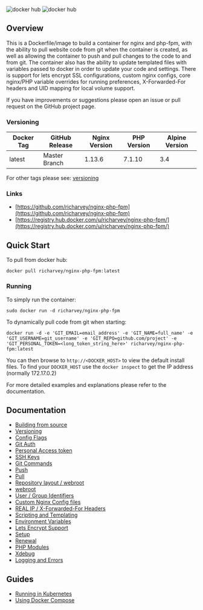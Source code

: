 ![docker hub](https://img.shields.io/docker/pulls/richarvey/nginx-php-fpm.svg?style=flat-square)
![docker hub](https://img.shields.io/docker/stars/richarvey/nginx-php-fpm.svg?style=flat-square)

## Overview
This is a Dockerfile/image to build a container for nginx and php-fpm, with the ability to pull website code from git when the container is created, as well as allowing the container to push and pull changes to the code to and from git. The container also has the ability to update templated files with variables passed to docker in order to update your code and settings. There is support for lets encrypt SSL configurations, custom nginx configs, core nginx/PHP variable overrides for running preferences, X-Forwarded-For headers and UID mapping for local volume support.

If you have improvements or suggestions please open an issue or pull request on the GitHub project page.

### Versioning
| Docker Tag | GitHub Release | Nginx Version | PHP Version | Alpine Version |
|-----|-------|-----|--------|--------|
| latest | Master Branch |1.13.6 | 7.1.10 | 3.4 |

For other tags please see: [versioning](https://github.com/richarvey/nginx-php-fpm/blob/master/docs/versioning.md)

### Links
- [https://github.com/richarvey/nginx-php-fpm](https://github.com/richarvey/nginx-php-fpm)
- [https://registry.hub.docker.com/u/richarvey/nginx-php-fpm/](https://registry.hub.docker.com/u/richarvey/nginx-php-fpm/)

## Quick Start
To pull from docker hub:
```
docker pull richarvey/nginx-php-fpm:latest
```
### Running
To simply run the container:
```
sudo docker run -d richarvey/nginx-php-fpm
```
To dynamically pull code from git when starting:
```
docker run -d -e 'GIT_EMAIL=email_address' -e 'GIT_NAME=full_name' -e 'GIT_USERNAME=git_username' -e 'GIT_REPO=github.com/project' -e 'GIT_PERSONAL_TOKEN=<long_token_string_here>' richarvey/nginx-php-fpm:latest
```

You can then browse to ```http://<DOCKER_HOST>``` to view the default install files. To find your ```DOCKER_HOST``` use the ```docker inspect``` to get the IP address (normally 172.17.0.2)

For more detailed examples and explanations please refer to the documentation.
## Documentation

- [Building from source](docs/building.md)
- [Versioning](docs/versioning.md)
- [Config Flags](docs/config_flags.md)
- [Git Auth](docs/git_auth.md)
 - [Personal Access token](docs/git_auth.md#personal-access-token)
 - [SSH Keys](docs/git_auth.md#ssh-keys)
- [Git Commands](docs/git_commands.md)
 - [Push](docs/git_commands.md#push-code-to-git)
 - [Pull](docs/git_commands.md#pull-code-from-git-refresh)
- [Repository layout / webroot](docs/repo_layout.md)
 - [webroot](docs/repo_layout.md#src--webroot)
- [User / Group Identifiers](docs/UID_GID_Mapping.md)
- [Custom Nginx Config files](docs/nginx_configs.md)
 - [REAL IP / X-Forwarded-For Headers](docs/nginx_configs.md#real-ip--x-forwarded-for-headers)
- [Scripting and Templating](docs/scripting_templating.md)
 - [Environment Variables](docs/scripting_templating.md#using-environment-variables--templating)
- [Lets Encrypt Support](docs/lets_encrypt.md)
 - [Setup](docs/lets_encrypt.md#setup)
 - [Renewal](docs/lets_encrypt.md#renewal)
- [PHP Modules](docs/php_modules.md)
- [Xdebug](docs/xdebug.md)
- [Logging and Errors](docs/logs.md)

## Guides
- [Running in Kubernetes](docs/guides/kubernetes.md)
- [Using Docker Compose](docs/guides/docker_compose.md)
